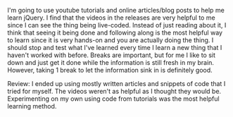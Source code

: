 I'm going to use youtube tutorials and online articles/blog posts to help me learn jQuery. I find that the videos in the releases are very helpful to me since I can see the thing being live-coded. Instead of just reading about it, I think that seeing it being done and following along is the most helpful way to learn since it is very hands-on and you are actually doing the thing. I should stop and test what I've learned every time I learn a new thing that I haven't worked with before. Breaks are important, but for me I like to sit down and just get it done while the information is still fresh in my brain. However, taking 1 break to let the information sink in is definitely good. 

Review: I ended up using mostly written articles and snippets of code that I tried for myself. The videos weren't as helpful as I thought they would be. Experimenting on my own using code from tutorials was the most helpful learning method. 